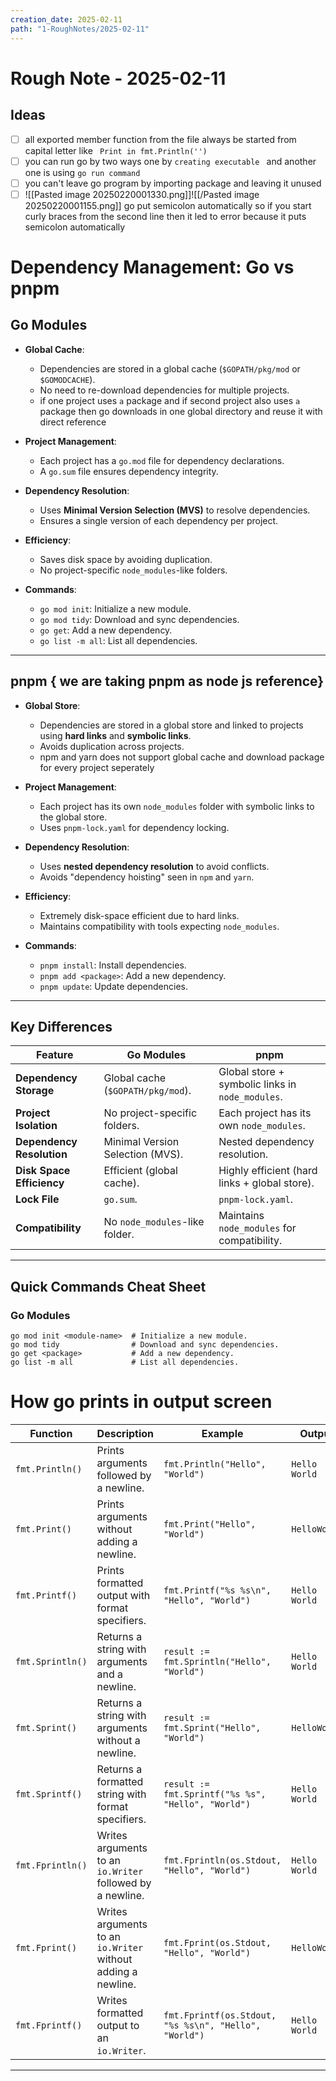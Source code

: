 ```yaml
---
creation_date: 2025-02-11
path: "1-RoughNotes/2025-02-11"
---
```

# Rough Note - 2025-02-11

## Ideas
- [ ] all exported member function from the file always be started from capital letter like ` Print in fmt.Println('')`
- [ ] you can run go by two ways one by `creating executable ` and another one is using `go run command `
- [ ] you can't leave go program by importing package and leaving it unused
- [ ] ![[Pasted image 20250220001330.png]]![[/Pasted image 20250220001155.png]]
go put semicolon automatically so if you start curly braces from the second line then it led to error because it puts semicolon automatically

# Dependency Management: Go vs pnpm

## **Go Modules**
- **Global Cache**:
  - Dependencies are stored in a global cache (`$GOPATH/pkg/mod` or `$GOMODCACHE`).
  - No need to re-download dependencies for multiple projects.
  - if one project uses `a` package and if second project also uses `a` package then go downloads in one global directory and reuse it with direct reference  

- **Project Management**:
  - Each project has a `go.mod` file for dependency declarations.
  - A `go.sum` file ensures dependency integrity.

- **Dependency Resolution**:
  - Uses **Minimal Version Selection (MVS)** to resolve dependencies.
  - Ensures a single version of each dependency per project.

- **Efficiency**:
  - Saves disk space by avoiding duplication.
  - No project-specific `node_modules`-like folders.

- **Commands**:
  - `go mod init`: Initialize a new module.
  - `go mod tidy`: Download and sync dependencies.
  - `go get`: Add a new dependency.
  - `go list -m all`: List all dependencies.

---

## **pnpm** { we are taking pnpm as node js reference}
- **Global Store**:
  - Dependencies are stored in a global store and linked to projects using **hard links** and **symbolic links**.
  - Avoids duplication across projects.
  - npm and yarn does not support global cache and download package for every project seperately

- **Project Management**:
  - Each project has its own `node_modules` folder with symbolic links to the global store.
  - Uses `pnpm-lock.yaml` for dependency locking.

- **Dependency Resolution**:
  - Uses **nested dependency resolution** to avoid conflicts.
  - Avoids "dependency hoisting" seen in `npm` and `yarn`.

- **Efficiency**:
  - Extremely disk-space efficient due to hard links.
  - Maintains compatibility with tools expecting `node_modules`.

- **Commands**:
  - `pnpm install`: Install dependencies.
  - `pnpm add <package>`: Add a new dependency.
  - `pnpm update`: Update dependencies.

---

## **Key Differences**
| Feature                     | Go Modules                                | pnpm                                      |
|-----------------------------|------------------------------------------|------------------------------------------|
| **Dependency Storage**      | Global cache (`$GOPATH/pkg/mod`).        | Global store + symbolic links in `node_modules`. |
| **Project Isolation**       | No project-specific folders.             | Each project has its own `node_modules`. |
| **Dependency Resolution**  | Minimal Version Selection (MVS).         | Nested dependency resolution.            |
| **Disk Space Efficiency**   | Efficient (global cache).                | Highly efficient (hard links + global store). |
| **Lock File**               | `go.sum`.                                | `pnpm-lock.yaml`.                        |
| **Compatibility**           | No `node_modules`-like folder.           | Maintains `node_modules` for compatibility. |


---

## **Quick Commands Cheat Sheet**

### **Go Modules**
```
go mod init <module-name>  # Initialize a new module.
go mod tidy                # Download and sync dependencies.
go get <package>           # Add a new dependency.
go list -m all             # List all dependencies.
```

# How go prints in output screen

| **Function**       | **Description**                                                                 | **Example**                                                                 | **Output**         |
|--------------------|---------------------------------------------------------------------------------|-----------------------------------------------------------------------------|--------------------|
| `fmt.Println()`    | Prints arguments followed by a newline.                                         | `fmt.Println("Hello", "World")`                                             | `Hello World`      |
| `fmt.Print()`      | Prints arguments without adding a newline.                                      | `fmt.Print("Hello", "World")`                                               | `HelloWorld`       |
| `fmt.Printf()`     | Prints formatted output with format specifiers.                                 | `fmt.Printf("%s %s\n", "Hello", "World")`                                   | `Hello World`      |
| `fmt.Sprintln()`   | Returns a string with arguments and a newline.                                  | `result := fmt.Sprintln("Hello", "World")`                                  | `Hello World`      |
| `fmt.Sprint()`     | Returns a string with arguments without a newline.                              | `result := fmt.Sprint("Hello", "World")`                                    | `HelloWorld`       |
| `fmt.Sprintf()`    | Returns a formatted string with format specifiers.                              | `result := fmt.Sprintf("%s %s", "Hello", "World")`                          | `Hello World`      |
| `fmt.Fprintln()`   | Writes arguments to an `io.Writer` followed by a newline.                       | `fmt.Fprintln(os.Stdout, "Hello", "World")`                                 | `Hello World`      |
| `fmt.Fprint()`     | Writes arguments to an `io.Writer` without adding a newline.                    | `fmt.Fprint(os.Stdout, "Hello", "World")`                                   | `HelloWorld`       |
| `fmt.Fprintf()`    | Writes formatted output to an `io.Writer`.                                      | `fmt.Fprintf(os.Stdout, "%s %s\n", "Hello", "World")`                       | `Hello World`      |

------
